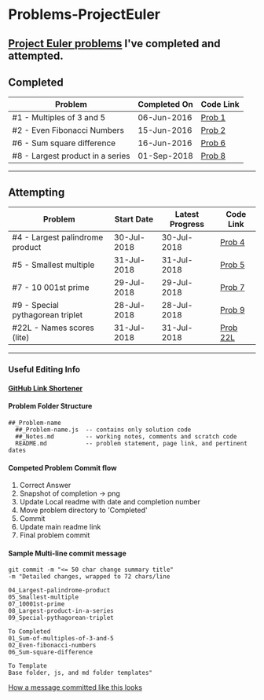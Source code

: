 # Problems-ProjectEuler

## [Project Euler problems](https://projecteuler.net) I've completed and attempted.

## Completed

| Problem                           | Completed On | Code Link                      |
| --------------------------------- | ------------ | ------------------------------ |
| \#1 - Multiples of 3 and 5        | 06-Jun-2016  | [Prob 1](https://git.io/fAW6y) |
| \#2 - Even Fibonacci Numbers      | 15-Jun-2016  | [Prob 2](https://git.io/fAW6S) |
| \#6 - Sum square difference       | 16-Jun-2016  | [Prob 6](https://git.io/fAW69) |
| \#8 - Largest product in a series | 01-Sep-2018  | [Prob 8](https://git.io/fAWST) |

---

## Attempting

| Problem                           | Start Date  | Latest Progress | Code Link                        |
| --------------------------------- | ----------- | --------------- | -------------------------------- |
| \#4 - Largest palindrome product  | 30-Jul-2018 | 30-Jul-2018     | [Prob 4](https://git.io/fAWiw)   |
| \#5 - Smallest multiple           | 31-Jul-2018 | 31-Jul-2018     | [Prob 5](https://git.io/fAWir)   |
| \#7 - 10 001st prime              | 29-Jul-2018 | 29-Jul-2018     | [Prob 7](https://git.io/fAWio)   |
| \#9 - Special pythagorean triplet | 28-Jul-2018 | 28-Jul-2018     | [Prob 9](https://git.io/fAWi6)   |
| \#22L - Names scores (lite)       | 31-Jul-2018 | 31-Jul-2018     | [Prob 22L](https://git.io/fAWii) |

---

### Useful Editing Info

#### [GitHub Link Shortener](https://git.io/)

#### Problem Folder Structure

```
##_Problem-name
  ##_Problem-name.js  -- contains only solution code
  ##_Notes.md         -- working notes, comments and scratch code
  README.md           -- problem statement, page link, and pertinent dates
```

#### Competed Problem Commit flow

1. Correct Answer
2. Snapshot of completion → png
3. Update Local readme with date and completion number
4. Move problem directory to 'Completed'
5. Commit
6. Update main readme link
7. Final problem commit

#### Sample Multi-line commit message

```
git commit -m "<= 50 char change summary title"
-m "Detailed changes, wrapped to 72 chars/line

04_Largest-palindrome-product
05_Smallest-multiple
07_10001st-prime
08_Largest-product-in-a-series
09_Special-pythagorean-triplet

To Completed
01_Sum-of-multiples-of-3-and-5
02_Even-fibonacci-numbers
06_Sum-square-difference

To Template
Base folder, js, and md folder templates"
```

[How a message committed like this looks](https://git.io/fAWiC)
